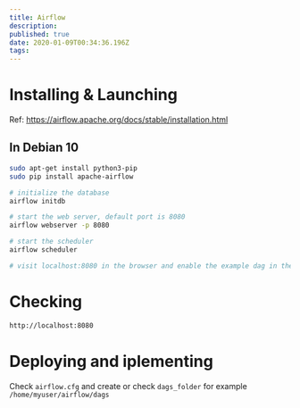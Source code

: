```yaml
---
title: Airflow
description: 
published: true
date: 2020-01-09T00:34:36.196Z
tags: 
---
```


# Installing & Launching

Ref: https://airflow.apache.org/docs/stable/installation.html

## In Debian 10

```sh
sudo apt-get install python3-pip
sudo pip install apache-airflow

# initialize the database
airflow initdb

# start the web server, default port is 8080
airflow webserver -p 8080

# start the scheduler
airflow scheduler

# visit localhost:8080 in the browser and enable the example dag in the home page

```

# Checking

```sh
http://localhost:8080
```

# Deploying and iplementing

Check `airflow.cfg` and create or check `dags_folder` for example  `/home/myuser/airflow/dags`





